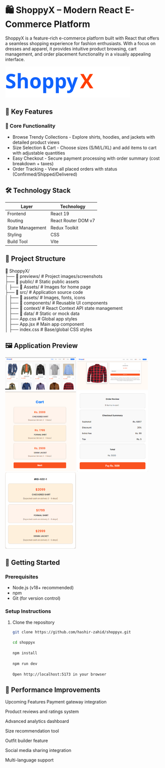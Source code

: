 # 🛍️ ShoppyX – Modern React E-Commerce Platform

ShoppyX is a feature-rich e-commerce platform built with React that offers a seamless shopping experience for fashion enthusiasts. With a focus on dresses and apparel, it provides intuitive product browsing, cart management, and order placement functionality in a visually appealing interface.

![ShoppyX Banner](public/name.svg)

## 🌟 Key Features

### 🎯 Core Functionality
- Browse Trendy Collections - Explore shirts, hoodies, and jackets with detailed product views 
- Size Selection & Cart - Choose sizes (S/M/L/XL) and add items to cart with adjustable quantities
- Easy Checkout - Secure payment processing with order summary (cost breakdown + taxes)
- Order Tracking - View all placed orders with status (Confirmed/Shipped/Delivered)

## 🛠️ Technology Stack

| Layer            | Technology               |
|------------------|--------------------------|
| Frontend         | React 19                 |
| Routing          | React Router DOM v7      |
| State Management | Redux Toolkit            |
| Styling          | CSS                      |
| Build Tool       | Vite                     |

## 📂 Project Structure

📁 ShoppyX/  
├── 📂 previews/               # Project images/screenshots  
├── 📂 public/                  # Static public assets  
│   ├── 📂 Assets/              # Images for home page  
├── 📂 src/                     # Application source code  
│   ├── 📂 assets/              # Images, fonts, icons  
│   ├── 📂 components/          # Reusable UI components  
│   ├── 📂 context/             # React Context API state management  
│   ├── 📂 data/                # Static or mock data  
│   ├── App.css                 # Global app styles  
│   ├── App.jsx                 # Main app component  
│   ├── index.css               # Base/global CSS styles  



## 🖼️ Application Preview

<p>
  <img src="previews/Home.png" alt="Home Page Light" width="45%">
  <img src="previews/SelectedItem.png" alt="Selected Item" width="45%">
  <img src="previews/Cart.png" alt="Home Page Dark" width="45%">
  <img src="previews/Checkout.png" alt="Product Detail" width="45%">
  <img src="previews/Orders.png" alt="Checkout Process" width="45%">
</p>

## 🚀 Getting Started

### Prerequisites
- Node.js (v18+ recommended)
- npm 
- Git (for version control)

### Setup Instructions

1. Clone the repository
   ```bash
   git clone https://github.com/hashir-zahid/shoppyx.git

   cd shoppyx

   npm install

   npm run dev

   Open http://localhost:5173 in your browser

## 🔮 Performance Improvements
Upcoming Features
Payment gateway integration 

Product reviews and ratings system

Advanced analytics dashboard

Size recommendation tool

Outfit builder feature

Social media sharing integration

Multi-language support


